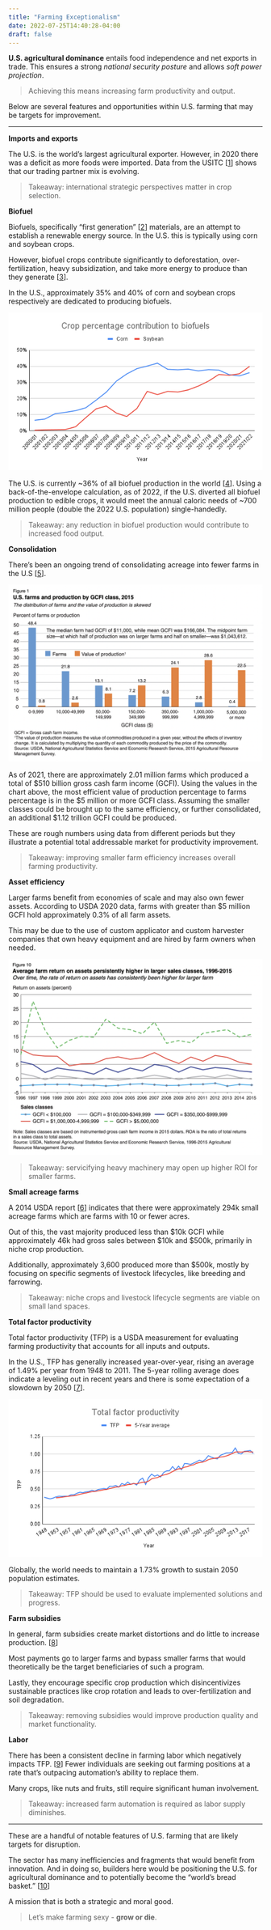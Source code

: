 ```yaml
---
title: "Farming Exceptionalism"
date: 2022-07-25T14:40:28-04:00
draft: false
---
```

**U.S. agricultural dominance** entails food independence and net exports in trade. This ensures a strong _national security posture_ and allows _soft power projection_.

> Achieving this means increasing farm productivity and output.

Below are several features and opportunities within U.S. farming that may be targets for improvement.

---

**Imports and exports**

The U.S. is the world’s largest agricultural exporter. However, in 2020 there was a deficit as more foods were imported. Data from the USITC [[1](https://www.usitc.gov/research_and_analysis/tradeshifts/2020/agriculture.htm "Trade Shift Index 2020 Agricultural Products - United States International Trade Commission")] shows that our trading partner mix is evolving.

> Takeaway: international strategic perspectives matter in crop selection.

**Biofuel**

Biofuels, specifically “first generation” [[2](https://en.wikipedia.org/wiki/Biofuel#First "Biofuel - Wikipedia")] materials, are an attempt to establish a renewable energy source. In the U.S. this is typically using corn and soybean crops.

However, biofuel crops contribute significantly to deforestation, over-fertilization, heavy subsidization, and take more energy to produce than they generate [[3](https://link.springer.com/article/10.1007/s11053-005-4679-8 "Ethanol Production Using Corn, Switchgrass, and Wood; Biodiesel Production Using Soybean and Sunflower - Springer")].

In the U.S., approximately 35% and 40% of corn and soybean crops respectively are dedicated to producing biofuels.

![Biofuel crop percentage](/images/biofuel-crop-percentage.png)

The U.S. is currently ~36% of all biofuel production in the world [[4](https://www.ers.usda.gov/data-products/u-s-bioenergy-statistics/ "U.S. Bioenergy Statistics - USDA")]. Using a back-of-the-envelope calculation, as of 2022, if the U.S. diverted all biofuel production to edible crops, it would meet the annual caloric needs of ~700 million people (double the 2022 U.S. population) single-handedly.

> Takeaway: any reduction in biofuel production would contribute to increased food output.

**Consolidation**

There’s been an ongoing trend of consolidating acreage into fewer farms in the U.S [[5](https://www.ers.usda.gov/webdocs/publications/88057/eib-189.pdf "Three Decades of Consolidation in U.S. Agriculture - USDA")].

![Gross cash farm income](/images/gross-cash-farm-income.png)

As of 2021, there are approximately 2.01 million farms which produced a total of $510 billion gross cash farm income (GCFI). Using the values in the chart above, the most efficient value of production percentage to farms percentage is in the $5 million or more GCFI class. Assuming the smaller classes could be brought up to the same efficiency, or further consolidated, an additional $1.12 trillion GCFI could be produced.

These are rough numbers using data from different periods but they illustrate a potential total addressable market for productivity improvement. 

> Takeaway: improving smaller farm efficiency increases overall farming productivity.

**Asset efficiency**

Larger farms benefit from economies of scale and may also own fewer assets. According to USDA 2020 data, farms with greater than $5 million GCFI hold approximately 0.3% of all farm assets.

This may be due to the use of custom applicator and custom harvester companies that own heavy equipment and are hired by farm owners when needed.

![Average farm asset returns](/images/average-farm-asset-returns.png)

> Takeaway: servicifying heavy machinery may open up higher ROI for smaller farms.

**Small acreage farms**

A 2014 USDA report [[6](https://www.ers.usda.gov/webdocs/publications/43847/46432_eib123.pdf?v=4748.8 "Working the Land With 10 Acres: Small Acreage Farming in the United States - USDA")] indicates that there were approximately 294k small acreage farms which are farms with 10 or fewer acres.

Out of this, the vast majority produced less than $10k GCFI while approximately 46k had gross sales between $10k and $500k, primarily in niche crop production.

Additionally, approximately 3,600 produced more than $500k, mostly by focusing on specific segments of livestock lifecycles, like breeding and farrowing.

> Takeaway: niche crops and livestock lifecycle segments are viable on small land spaces.

**Total factor productivity**

Total factor productivity (TFP) is a USDA measurement for evaluating farming productivity that accounts for all inputs and outputs.

In the U.S., TFP has generally increased year-over-year, rising an average of 1.49% per year from 1948 to 2011. The 5-year rolling average does indicate a leveling out in recent years and there is some expectation of a slowdown by 2050 [[7](https://www.ers.usda.gov/webdocs/publications/45387/53416_err189_summary.pdf?v=3576 "Agricultural Productivity Growth in the United States: Measurement, Trends, and Drivers - USDA")].

![Total factor productivity](/images/total-factor-productivity.png)

Globally, the world needs to maintain a 1.73% growth to sustain 2050 population estimates.

> Takeaway: TFP should be used to evaluate implemented solutions and progress.

**Farm subsidies**

In general, farm subsidies create market distortions and do little to increase production. [[8](https://www.cato.org/commentary/examining-americas-farm-subsidy-problem "Examining America’s Farm Subsidy Problem - CATO Institute")]

Most payments go to larger farms and bypass smaller farms that would theoretically be the target beneficiaries of such a program.

Lastly, they encourage specific crop production which disincentivizes sustainable practices like crop rotation and leads to over-fertilization and soil degradation.

> Takeaway: removing subsidies would improve production quality and market functionality.

**Labor**

There has been a consistent decline in farming labor which negatively impacts TFP. [[9](https://www.ers.usda.gov/topics/farm-economy/farm-labor/#size "Farm Labor - USDA")] Fewer individuals are seeking out farming positions at a rate that’s outpacing automation’s ability to replace them.

Many crops, like nuts and fruits, still require significant human involvement.

> Takeaway: increased farm automation is required as labor supply diminishes.

---

These are a handful of notable features of U.S. farming that are likely targets for disruption.

The sector has many inefficiencies and fragments that would benefit from innovation. And in doing so, builders here would be positioning the U.S. for agricultural dominance and to potentially become the “world’s bread basket.” [[10](https://twitter.com/forstmeier/status/1551946528557830146 "Farming Exceptionalism Twitter thread - Twitter")]

A mission that is both a strategic and moral good.

> Let’s make farming sexy - **grow or die**.